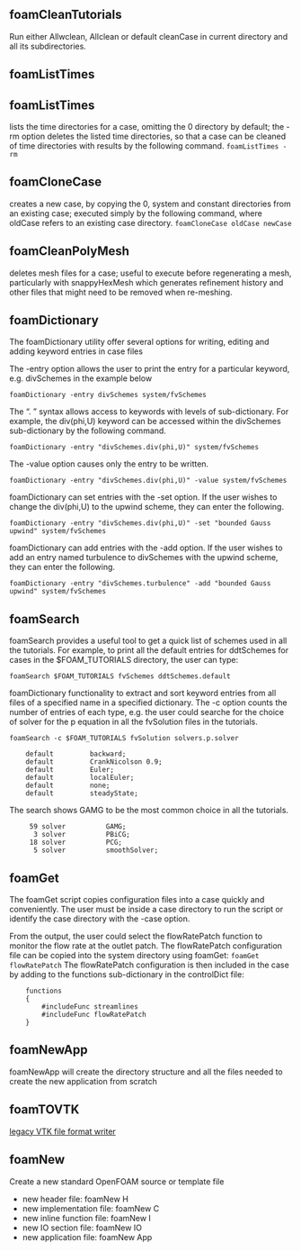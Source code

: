 ## foamCleanTutorials

Run either Allwclean, Allclean or default cleanCase in current directory and all its subdirectories.

## foamListTimes

## foamListTimes

lists the time directories for a case, omitting the 0 directory by default; the -rm option deletes the listed time directories, so that a case can be cleaned of time directories with results by the following command.
`foamListTimes -rm`

## foamCloneCase

creates a new case, by copying the 0, system and constant directories from an existing case; executed simply by the following command, where oldCase refers to an existing case directory.
`foamCloneCase oldCase newCase`

## foamCleanPolyMesh

deletes mesh files for a case; useful to execute before regenerating a mesh, particularly with snappyHexMesh which generates refinement history and other files that might need to be removed when re-meshing.

## foamDictionary

The foamDictionary utility offer several options for writing, editing and adding keyword entries in case files

The -entry option allows the user to print the entry for a particular keyword, e.g. divSchemes in the example below

`foamDictionary -entry divSchemes system/fvSchemes`

The “. ” syntax allows access to keywords with levels of sub-dictionary. For example, the div(phi,U) keyword can be accessed within the divSchemes sub-dictionary by the following command.

`foamDictionary -entry "divSchemes.div(phi,U)" system/fvSchemes`

The -value option causes only the entry to be written.

`foamDictionary -entry "divSchemes.div(phi,U)" -value system/fvSchemes`

foamDictionary can set entries with the -set option. If the user wishes to change the div(phi,U) to the upwind scheme, they can enter the following.

`foamDictionary -entry "divSchemes.div(phi,U)" -set "bounded Gauss upwind" system/fvSchemes`

foamDictionary can add entries with the -add option. If the user wishes to add an entry named turbulence to divSchemes with the upwind scheme, they can enter the following.

`foamDictionary -entry "divSchemes.turbulence" -add "bounded Gauss upwind" system/fvSchemes`

## foamSearch

foamSearch provides a useful tool to get a quick list of schemes used in all the tutorials. For example, to print all the default entries for ddtSchemes for cases in the \$FOAM_TUTORIALS directory, the user can type:

`foamSearch $FOAM_TUTORIALS fvSchemes ddtSchemes.default`

foamDictionary functionality to extract and sort keyword entries from all files of a specified name in a specified dictionary. The -c option counts the number of entries of each type, e.g. the user could searche for the choice of solver for the p equation in all the fvSolution files in the tutorials.

`foamSearch -c $FOAM_TUTORIALS fvSolution solvers.p.solver`

```table
    default         backward;
    default         CrankNicolson 0.9;
    default         Euler;
    default         localEuler;
    default         none;
    default         steadyState;
```

The search shows GAMG to be the most common choice in all the tutorials.

```table
     59 solver          GAMG;
      3 solver          PBiCG;
     18 solver          PCG;
      5 solver          smoothSolver;
```

## foamGet

The foamGet script copies configuration files into a case quickly and conveniently. The user must be inside a case directory to run the script or identify the case directory with the -case option.

From the output, the user could select the flowRatePatch function to monitor the flow rate at the outlet patch. The flowRatePatch configuration file can be copied into the system directory using foamGet:
`foamGet flowRatePatch`
The flowRatePatch configuration is then included in the case by adding to the functions sub-dictionary in the controlDict file:

```dict
    functions
    {
        #includeFunc streamlines
        #includeFunc flowRatePatch
    }
```

## foamNewApp

foamNewApp will create the directory structure and all the files needed to create the new application from scratch

## foamTOVTK

[legacy VTK file format writer](https://openfoamwiki.net/index.php/FoamToVTK)

## foamNew

Create a new standard OpenFOAM source or template file

- new header file: foamNew H <name>
- new implementation file: foamNew C <name>
- new inline function file: foamNew I <name>
- new IO section file: foamNew IO <name>
- new application file: foamNew App <name>
